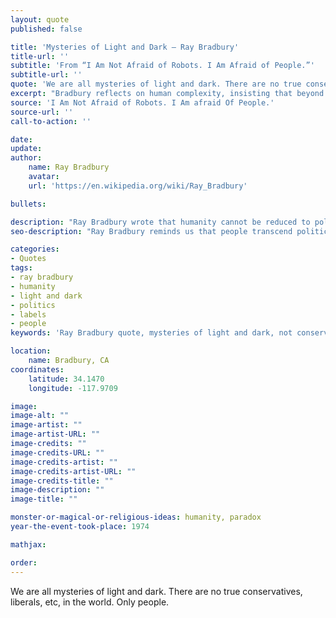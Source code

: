 ```yaml
---
layout: quote
published: false

title: 'Mysteries of Light and Dark – Ray Bradbury'
title-url: ''
subtitle: 'From “I Am Not Afraid of Robots. I Am Afraid of People.”'
subtitle-url: ''
quote: 'We are all mysteries of light and dark. There are no true conservatives, liberals, etc, in the world. Only people.'
excerpt: "Bradbury reflects on human complexity, insisting that beyond labels we are simply people."
source: 'I Am Not Afraid of Robots. I Am afraid Of People.'
source-url: ''
call-to-action: ''

date: 
update:
author:
    name: Ray Bradbury
    avatar: 
    url: 'https://en.wikipedia.org/wiki/Ray_Bradbury'

bullets:

description: "Ray Bradbury wrote that humanity cannot be reduced to political labels—each of us is a mystery of light and dark, simply people."
seo-description: "Ray Bradbury reminds us that people transcend political labels—we are all mysteries of light and dark."

categories:
- Quotes
tags:
- ray bradbury
- humanity
- light and dark
- politics
- labels
- people
keywords: 'Ray Bradbury quote, mysteries of light and dark, not conservatives or liberals, only people, Bradbury on humanity, transcend political labels'

location:
    name: Bradbury, CA
coordinates:
    latitude: 34.1470
    longitude: -117.9709

image:
image-alt: ""
image-artist: ""
image-artist-URL: ""
image-credits: ""
image-credits-URL: ""
image-credits-artist: ""
image-credits-artist-URL: ""
image-credits-title: ""
image-description: ""
image-title: ""

monster-or-magical-or-religious-ideas: humanity, paradox
year-the-event-took-place: 1974

mathjax: 

order: 
---
```

We are all mysteries of light and dark. There are no true conservatives, liberals, etc, in the world. Only people.